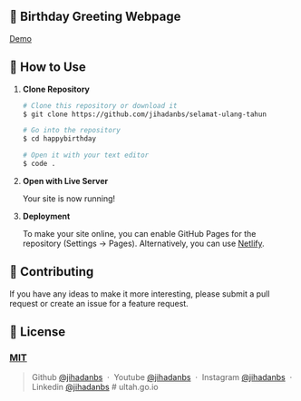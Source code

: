 ## 🎉 Birthday Greeting Webpage

[Demo](https://jihadanbs.github.io/selamat-ulang-tahun/)

## 🚀 How to Use

1.  **Clone Repository**

    ```bash
    # Clone this repository or download it
    $ git clone https://github.com/jihadanbs/selamat-ulang-tahun

    # Go into the repository
    $ cd happybirthday

    # Open it with your text editor
    $ code .
    ```

2.  **Open with Live Server**

    Your site is now running!

3.  **Deployment**

    To make your site online, you can enable GitHub Pages for the repository (Settings -> Pages). Alternatively, you can use [Netlify](https://www.netlify.com/).

## 📝 Contributing

If you have any ideas to make it more interesting, please submit a pull request or create an issue for a feature request.

## 🤝 License

### [MIT](LICENSE)

> Github [@jihadanbs](https://github.com/jihadanbs) &nbsp;&middot;&nbsp;
> Youtube [@jihadanbs](https://www.youtube.com/@jihadanbeckhiano3044) &nbsp;&middot;&nbsp;
> Instagram [@jihadanbs](https://instagram.com/jihadanbs/) &nbsp;&middot;&nbsp;
> Linkedin [@jihadanbs](https://www.linkedin.com/in/jihadan-beckhianosyuhada-68b977277/)
#   u l t a h . g o . i o 
 
 
